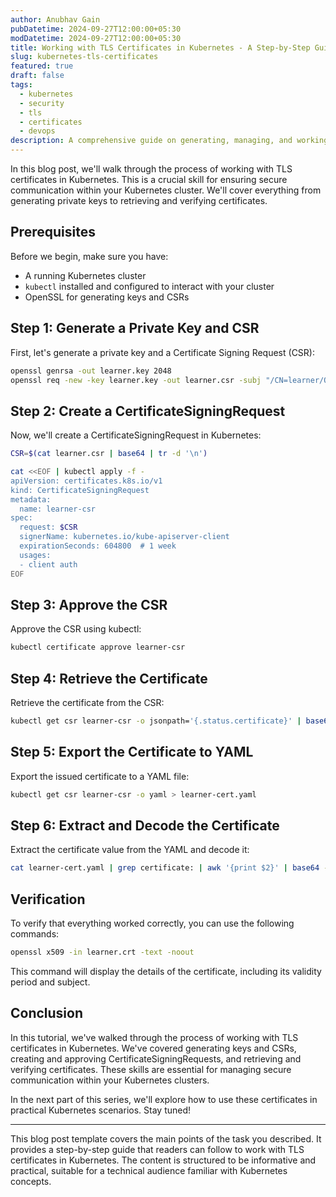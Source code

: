```yaml
---
author: Anubhav Gain
pubDatetime: 2024-09-27T12:00:00+05:30
modDatetime: 2024-09-27T12:00:00+05:30
title: Working with TLS Certificates in Kubernetes - A Step-by-Step Guide
slug: kubernetes-tls-certificates
featured: true
draft: false
tags:
  - kubernetes
  - security
  - tls
  - certificates
  - devops
description: A comprehensive guide on generating, managing, and working with TLS certificates in Kubernetes, including creating CSRs, approving them, and retrieving certificates.
---
```


In this blog post, we'll walk through the process of working with TLS certificates in Kubernetes. This is a crucial skill for ensuring secure communication within your Kubernetes cluster. We'll cover everything from generating private keys to retrieving and verifying certificates.

## Prerequisites

Before we begin, make sure you have:

- A running Kubernetes cluster
- `kubectl` installed and configured to interact with your cluster
- OpenSSL for generating keys and CSRs

## Step 1: Generate a Private Key and CSR

First, let's generate a private key and a Certificate Signing Request (CSR):

```bash
openssl genrsa -out learner.key 2048
openssl req -new -key learner.key -out learner.csr -subj "/CN=learner/O=example"
```

## Step 2: Create a CertificateSigningRequest

Now, we'll create a CertificateSigningRequest in Kubernetes:

```bash
CSR=$(cat learner.csr | base64 | tr -d '\n')

cat <<EOF | kubectl apply -f -
apiVersion: certificates.k8s.io/v1
kind: CertificateSigningRequest
metadata:
  name: learner-csr
spec:
  request: $CSR
  signerName: kubernetes.io/kube-apiserver-client
  expirationSeconds: 604800  # 1 week
  usages:
  - client auth
EOF
```

## Step 3: Approve the CSR

Approve the CSR using kubectl:

```bash
kubectl certificate approve learner-csr
```

## Step 4: Retrieve the Certificate

Retrieve the certificate from the CSR:

```bash
kubectl get csr learner-csr -o jsonpath='{.status.certificate}' | base64 --decode > learner.crt
```

## Step 5: Export the Certificate to YAML

Export the issued certificate to a YAML file:

```bash
kubectl get csr learner-csr -o yaml > learner-cert.yaml
```

## Step 6: Extract and Decode the Certificate

Extract the certificate value from the YAML and decode it:

```bash
cat learner-cert.yaml | grep certificate: | awk '{print $2}' | base64 --decode > learner.crt
```

## Verification

To verify that everything worked correctly, you can use the following commands:

```bash
openssl x509 -in learner.crt -text -noout
```

This command will display the details of the certificate, including its validity period and subject.

## Conclusion

In this tutorial, we've walked through the process of working with TLS certificates in Kubernetes. We've covered generating keys and CSRs, creating and approving CertificateSigningRequests, and retrieving and verifying certificates. These skills are essential for managing secure communication within your Kubernetes clusters.

In the next part of this series, we'll explore how to use these certificates in practical Kubernetes scenarios. Stay tuned!

---

This blog post template covers the main points of the task you described. It provides a step-by-step guide that readers can follow to work with TLS certificates in Kubernetes. The content is structured to be informative and practical, suitable for a technical audience familiar with Kubernetes concepts.
